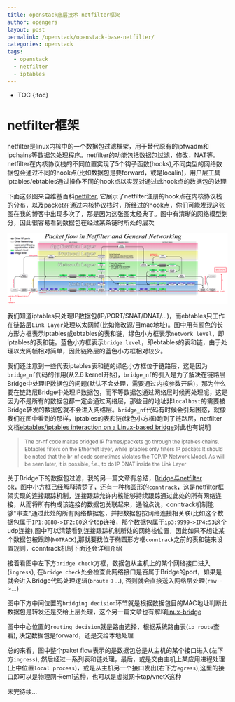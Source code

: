 ```yaml
---
title: openstack底层技术-netfilter框架        
author: opengers
layout: post
permalink: /openstack/openstack-base-netfilter/
categories: openstack
tags:
  - openstack
  - netfilter
  - iptables
---   
```


* TOC
{:toc}    

# netfilter框架      

netfilter是linux内核中的一个数据包过滤框架，用于替代原有的ipfwadm和ipchains等数据包处理程序。netfilter的功能包括数据包过滤，修改，NAT等。netfilter在内核协议栈的不同位置实现了5个钩子函数(hooks),不同类型的网络数据包会通过不同的hook点(比如数据包是要forward，或是localin)，用户层工具iptables/ebtables通过操作不同的hook点以实现对通过此hook点的数据包的处理    

下面这张图来自维基百科[netfilter](https://en.wikipedia.org/wiki/Netfilter), 它展示了netfilter注册的hook点在内核协议栈的分布，以及packet在通过内核协议栈时，所经过的hook点，你们可能发现这张图在我的博客中出现多次了，那是因为这张图太经典了。图中有清晰的网络模型划分，因此很容易看到数据包在经过某条链时所处的层次       

![netfilter](/images/openstack/openstack-virtual-devices/netfilter.png)      

我们知道iptables只处理IP数据包(IP/PORT/SNAT/DNAT/...)，而ebtables只工作在链路层`Link Layer`处理以太网帧(比如修改源/目mac地址)。图中用有颜色的长方形方框表示iptables或ebtables的表和链，绿色小方框表示`network level`，即iptables的表和链。蓝色小方框表示`bridge level`，即ebtables的表和链，由于处理以太网帧相对简单，因此链路层的蓝色小方框相对较少。  

我们还注意到一些代表iptables表和链的绿色小方框位于链路层，这是因为`bridge_nf`代码的作用(从2.6 kernel开始)，`bridge_nf`的引入是为了解决在链路层Bridge中处理IP数据包的问题(默认不会处理，需要通过内核参数开启)，那为什么要在链路层Bridge中处理IP数据包，而不等数据包通过网络层时候再处理呢，这是因为不是所有的数据包都一定会通过网络层，那些目的地址非`localhost`的需要被Bridge转发的数据包就不会进入网络层。`bridge_nf`代码有时候会引起困惑，就像我们在图中看到的那样，iptables的表和链(绿色小方框)跑到了链路层，netfilter文档[ebtables/iptables interaction on a Linux-based bridge](http://ebtables.netfilter.org/br_fw_ia/br_fw_ia.html)对此也有说明         

><small>The br-nf code makes bridged IP frames/packets go through the iptables chains. Ebtables filters on the Ethernet layer, while iptables only filters IP packets
It should be noted that the br-nf code sometimes violates the TCP/IP Network Model. As will be seen later, it is possible, f.e., to do IP DNAT inside the Link Layer</small>   
                    
关于Bridge下的数据包过滤，我的另一篇文章有总结，[Bridge与netfilter](https://opengers.github.io/openstack/openstack-base-virtual-network-devices-bridge-and-vlan/#bridge%E4%B8%8Enetfilter)         
ok，图中小方框已经解释清楚了，还有一种椭圆形的`conntrack`，这是netfilter框架实现的连接跟踪机制，连接跟踪允许内核能够持续跟踪通过此处的所有网络连接，从而将所有构成该连接的数据包关联起来，通俗点说，conntrack机制能够"审查"通过此处的所有网络数据包，并把数据包按网络连接相关联(比如这个数据包属于`IP1:8888->IP2:80`这个tcp连接，那个数据包属于`ip3:9999->IP4:53`这个udp连接),图中可以清楚看到连接跟踪机制所处的网络栈位置，因此如果不想让某个数据包被跟踪(`NOTRACK`),那就要找位于椭圆形方框`conntrack`之前的表和链来设置规则，conntrack机制下面还会详细介绍      

接着看图中左下方`bridge check`方框，数据包从主机上的某个网络接口进入(`ingress`), 在`bridge check`处会检查此网络接口是否属于Bridge的port，如果是就会进入Bridge代码处理逻辑(`broute`->...), 否则就会直接送入网络层处理(`raw`-->...)     

图中下方中间位置的`bridging decision`环节就是根据数据包目的MAC地址判断此数据包是转发还是交给上层处理，这个另一篇文章也有解释[linux-bridge](https://opengers.github.io/openstack/openstack-base-virtual-network-devices-bridge-and-vlan/#linux-bridge)     

图中中心位置的`routing decision`就是路由选择，根据系统路由表(`ip route`查看), 决定数据包是forward，还是交给本地处理     

总的来看，图中整个paket flow表示的是数据包总是从主机的某个接口进入(左下方`ingress`), 然后经过一系列表和链处理，最后，或是交由主机上某应用进程处理(上中位置`local process`)，或是从主机另一个接口发出(右下方`egress`),这里的接口即可以是物理网卡em1这种，也可以是虚拟网卡tap/vnetX这种      

未完待续...





       

